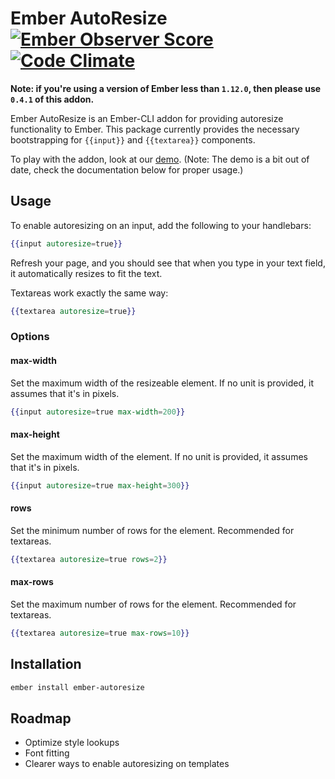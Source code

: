 # Ember AutoResize [![Ember Observer Score](http://emberobserver.com/badges/ember-autoresize.svg)](http://emberobserver.com/addons/ember-autoresize) [![Code Climate](https://codeclimate.com/github/paddle8/ember-autoresize/badges/gpa.svg)](https://codeclimate.com/github/paddle8/ember-autoresize)

**Note: if you're using a version of Ember less than `1.12.0`, then please use `0.4.1` of this addon.**

Ember AutoResize is an Ember-CLI addon for providing autoresize functionality to Ember. This package currently provides the necessary bootstrapping for `{{input}}` and `{{textarea}}` components.

To play with the addon, look at our [demo](http://paddle8.github.io/ember-autoresize). (Note: The demo is a bit out of date, check the documentation below for proper usage.)

## Usage

To enable autoresizing on an input, add the following to your handlebars:

```handlebars
{{input autoresize=true}}
```

Refresh your page, and you should see that when you type in your text field, it automatically resizes to fit the text.

Textareas work exactly the same way:

```handlebars
{{textarea autoresize=true}}
```

### Options

#### max-width

Set the maximum width of the resizeable element. If no unit is provided, it assumes that it's in pixels.

```handlebars
{{input autoresize=true max-width=200}}
```

#### max-height

Set the maximum width of the element. If no unit is provided, it assumes that it's in pixels.

```handlebars
{{input autoresize=true max-height=300}}
```

#### rows

Set the minimum number of rows for the element. Recommended for textareas.

```handlebars
{{textarea autoresize=true rows=2}}
```

#### max-rows

Set the maximum number of rows for the element.  Recommended for textareas.

```handlebars
{{textarea autoresize=true max-rows=10}}
```

## Installation

```bash
ember install ember-autoresize
```

## Roadmap
- Optimize style lookups
- Font fitting
- Clearer ways to enable autoresizing on templates
